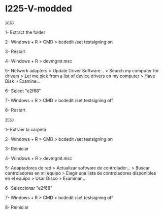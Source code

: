 # I225-V-modded
🇺🇸:



1- Extract the folder



2- Windows + R > CMD > bcdedit /set testsigning on



3- Restart



4- Windows + R > devmgmt.msc



5- Network adapters > Update Driver Software... > Search my computer for drivers > Let me pick from a list of device drivers on my computer > Have Disk > Examine...



6- Select "e2f68"



7- Windows + R > CMD > bcdedit /set testsigning off



8- Restart



🇪🇸:



1- Extraer la carpeta



2- Windows + R > CMD > bcdedit /set testsigning on



3- Reiniciar



4- Windows + R > devmgmt.msc



5- Adaptadores de red > Actualizar software de controlador... >  Buscar controladores en mi equipo > Elegir una lista de controladores disponibles en el equipo > Usar Disco > Examinar...



6- Seleccionar "e2f68"



7- Windows + R > CMD > bcdedit /set testsigning off



8- Reiniciar
